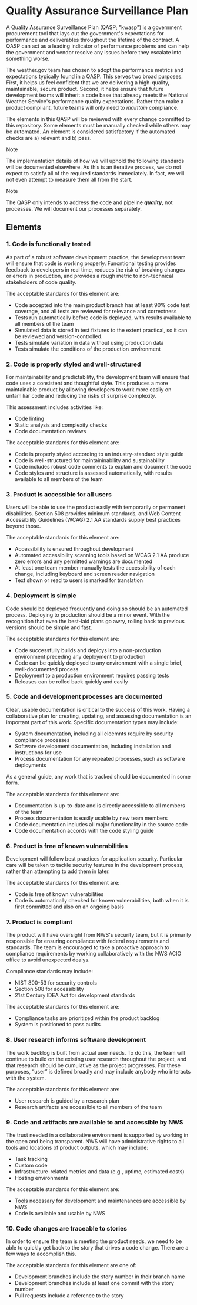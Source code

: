# Quality Assurance Surveillance Plan

A Quality Assurance Surveillance Plan (QASP; "kwasp") is a government
procurement tool that lays out the government's expectations for performance and
deliverables throughout the lifetime of the contract. A QASP can act as a
leading indicator of performance problems and can help the government and vendor
resolve any issues before they escalate into something worse.

The weather.gov team has chosen to adopt the performance metrics and
expectations typically found in a QASP. This serves two broad purposes. First,
it helps us feel confident that we are delivering a high-quality, maintainable,
secure product. Second, it helps ensure that future development teams will
inherit a code base that already meets the National Weather Service's
performance quality expectations. Rather than make a product compliant, future
teams will only need to _maintain_ compliance.

The elements in this QASP will be reviewed with every change committed to this
repository. Some elements must be manually checked while others may be
automated. An element is considered satisfactory if the automated checks are
a) relevant and b) pass.

> [!NOTE]  
> The implementation details of how we will uphold the following standards will
> be documented elsewhere. As this is an iterative process, we do not expect to
> satisfy all of the required standards immediately. In fact, we will not even
> attempt to measure them all from the start.

> [!NOTE]
> The QASP only intends to address the code and pipeline **_quality_**, not
> processes. We will document our processes separately.

## Elements

### 1. Code is functionally tested

As part of a robust software development practice, the development team will
ensure that code is working properly. Funcntional testing provides feedback to
developers in real time, reduces the risk of breaking changes or errors in
production, and provides a rough metric to non-technical stakeholders of code
quality.

The acceptable standards for this element are:

- Code accepted into the main product branch has at least 90% code test
  coverage, and all tests are reviewed for relevance and correctness
- Tests run automatically before code is deployed, with results available to all
  members of the team
- Simulated data is stored in test fixtures to the extent practical, so it can
  be reviewed and version-controlled.
- Tests simulate variation in data without using production data
- Tests simulate the conditions of the production environment

### 2. Code is properly styled and well-structured

For maintainability and predictability, the development team will ensure that
code uses a consistent and thoughtful style. This produces a more maintainable
product by allowing developers to work more easliy on unfamiliar code and
reducing the risks of surprise complexity.

This assessment includes activities like:

- Code linting
- Static analysis and complexity checks
- Code documentation reviews

The acceptable standards for this element are:

- Code is properly styled according to an industry-standard style guide
- Code is well-structured for maintaininability and sustainability
- Code includes robust code comments to explain and document the code
- Code styles and structure is assessed automatically, with results available
  to all members of the team

### 3. Product is accessible for all users

Users will be able to use the product easily with temporarily or permanent
disabilities. Section 508 provides minimum standards, and Web Content
Accessibility Guidelines (WCAG) 2.1 AA standards supply best practices beyond
those.

The acceptable standards for this element are:

- Accessibility is ensured throughout development
- Automated accessibility scanning tools based on WCAG 2.1 AA produce zero
  errors and any permitted warnings are documented
- At least one team member manually tests the accessibility of each change,
  including keyboard and screen reader navigation
- Text shown or read to users is marked for translation

### 4. Deployment is simple

Code should be deployed frequently and doing so should be an automated process.
Deploying to production should be a minor event. With the recognition that even
the best-laid plans go awry, rolling back to previous versions should be
simple and fast.

The acceptable standards for this element are:

- Code successfully builds and deploys into a non-production environment
  preceding any deployment to production
- Code can be quickly deployed to any environment with a single brief,
  well-documented process
- Deployment to a production environment requires passing tests
- Releases can be rolled back quickly and easily

### 5. Code and development processes are documented

Clear, usable documentation is critical to the success of this work. Having a
collaborative plan for creating, updating, and assessing documentation is an
important part of this work. Specific documentation types may include:

- System documentation, including all eleemnts require by security compliance
  processes
- Software development documentation, including installation and instructions
  for use
- Process documentation for any repeated processes, such as software deployments

As a general guide, any work that is tracked should be documented in some form.

The acceptable standards for this element are:

- Documentation is up-to-date and is directly accessible to all members of the
  team
- Process documentation is easily usable by new team members
- Code documentation includes all major functionality in the source code
- Code documentation accords with the code styling guide

### 6. Product is free of known vulnerabilities

Development will follow best practices for application security. Particular
care will be taken to tackle security features in the development process,
rather than attempting to add them in later.

The acceptable standards for this element are:

- Code is free of known vulnerabilities
- Code is automatically checked for known vulnerabilities, both when it is first
  committed and also on an ongoing basis

### 7. Product is compliant

The product will have oversight from NWS's security team, but it is primarily
responsible for ensuring compliance with federal requirements and standards.
The team is encouraged to take a proactive approach to compliance requirements
by working collaboratively with the NWS ACIO office to avoid unexpected dealys.

Compliance standards may include:

- NIST 800-53 for security controls
- Section 508 for accessibility
- 21st Century IDEA Act for development standards

The acceptable standards for this element are:

- Compliance tasks are prioritized within the product backlog
- System is positioned to pass audits

### 8. User research informs software development

The work backlog is built from actual user needs. To do this, the team will
continue to build on the existing user research throughout the project, and that
research should be cumulative as the project progresses. For these purposes,
“user” is defined broadly and may include anybody who interacts with the system.

The acceptable standards for this element are:

- User research is guided by a research plan
- Research artifacts are accessible to all members of the team

### 9. Code and artifacts are available to and accessible by NWS

The trust needed in a collaborative environment is supported by working in the
open and being transparent. NWS will have administrative rights to all tools
and locations of product outputs, which may include:

- Task tracking
- Custom code
- Infrastructure-related metrics and data (e.g., uptime, estimated costs)
- Hosting environments

The acceptable standards for this element are:

- Tools necessary for development and maintenances are accessible by NWS
- Code is available and usable by NWS

### 10. Code changes are traceable to stories

In order to ensure the team is meeting the product needs, we need to be able to
quickly get back to the story that drives a code change. There are a few ways
to accomplish this.

The acceptable standards for this element are one of:

- Development branches include the story number in their branch name
- Development branches include at least one commit with the story number
- Pull requests include a reference to the story
